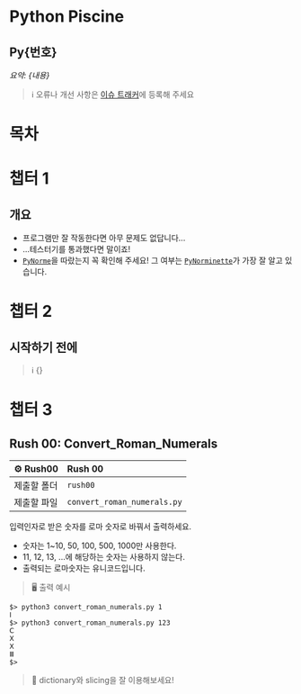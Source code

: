# Python Piscine

## Py{번호}

_요약: {내용}_

> :information_source: 오류나 개선 사항은 [이슈 트래커](https://github.com/youkim005/PythonFromHell/issues)에 등록해 주세요

# 목차



# 챕터 1

## 개요

- 프로그램만 잘 작동한다면 아무 문제도 없답니다...
- ...테스터기를 통과했다면 말이죠!
- [`PyNorme`](../README.md#PyNorme)을 따랐는지 꼭 확인해 주세요! 그 여부는 [`PyNorminette`](../README.md#PyNorminette)가 가장 잘 알고 있습니다.

# 챕터 2

## 시작하기 전에

> :information_source: {}

# 챕터 3

## Rush 00: Convert_Roman_Numerals

| :gear: Rush00 | Rush 00                     |
| :------------ | :-------------------------- |
| 제출할 폴더   | `rush00`                    |
| 제출할 파일   | `convert_roman_numerals.py` |

입력인자로 받은 숫자를 로마 숫자로 바꿔서 출력하세요.
- 숫자는 1~10, 50, 100, 500, 1000만 사용한다.
- 11, 12, 13, ...에 해당하는 숫자는 사용하지 않는다.
- 출력되는 로마숫자는 유니코드입니다.
> :desktop_computer: 출력 예시

```
$> python3 convert_roman_numerals.py 1
Ⅰ
$> python3 convert_roman_numerals.py 123
Ⅽ
Ⅹ
Ⅹ
Ⅲ
$>
```

> :key: dictionary와 slicing을 잘 이용해보세요!
